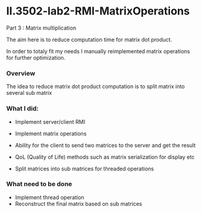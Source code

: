 # II.3502-lab2-RMI-MatrixOperations

Part 3 : Matrix multiplication

The aim here is to reduce computation time for matrix dot product.

In order to totaly fit my needs I manually reimplemented matrix operations for further optimization.

### Overview

The idea to reduce matrix dot product computation is to split matrix into several sub matrix

### What I did:

- Implement server/client RMI
- Implement matrix operations
- Ability for the client to send two matrices to the server and get the result
- QoL (Quality of Life) methods such as matrix serialization for display etc

- Split matrices into sub matrices for threaded operations

### What need to be done
- Implement thread operation
- Reconstruct the final matrix based on sub matrices
